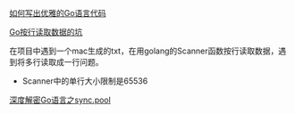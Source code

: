 [如何写出优雅的Go语言代码](https://draveness.me/golang-101/)



[Go按行读取数据的坑](https://github.com/ma6174/blog/issues/10)

在项目中遇到一个mac生成的txt，在用golang的Scanner函数按行读取数据，遇到将多行读取成一行问题。

- Scanner中的单行大小限制是65536

[深度解密Go语言之sync.pool](https://qcrao.com/2020/04/20/dive-into-go-sync-pool/)

